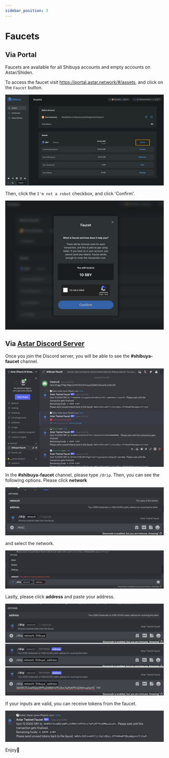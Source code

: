 ```yaml
---
sidebar_position: 3
---
```


# Faucets

## Via Portal

Faucets are available for all Shibuya accounts and empty accounts on Astar/Shiden.

To access the faucet visit <https://portal.astar.network/#/assets>, and click on the `Faucet` button.

![1](img/1.png)

Then, click the `I'm not a robot` checkbox, and click 'Confirm'.

![2](img/2.png)

## Via [Astar Discord Server](https://discord.com/invite/kvRRnvBbQn)

Once you join the Discord server, you will be able to see the **#shibuya-faucet** channel.

![3](img/3.png)

In the **#shibuya-faucet** channel, please type `/drip`. Then, you can see the following options. Please click **network**

![4](img/4.png)

and select the network.

![5](img/5.png)

Lastly, please click **address** and paste your address.

![6](img/6.png)
![7](img/7.png)
![8](img/8.png)

If your inputs are valid, you can receive tokens from the faucet.

![9](img/9.png)

Enjoy🚀
